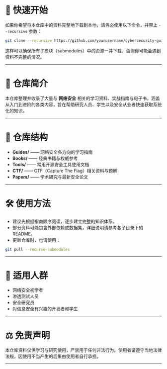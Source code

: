 # 🚀 快速开始

如果你希望将本仓库中的资料完整地下载到本地，请务必使用以下命令，并带上 `--recursive` 参数：

```bash
git clone --recursive https://github.com/yourusername/cybersecurity-guide.git
```

这样可以确保所有子模块（submodules）中的资源一并下载，否则你可能会遇到资料不完整的情况。

---

# 📖 仓库简介

本仓库整理并收录了大量与 **网络安全** 相关的学习资料、实战指南与电子书，涵盖从入门到进阶的各类内容，旨在帮助研究人员、学生以及安全从业者快速获取系统化的知识。

---

# 📂 仓库结构

* **Guides/** —— 网络安全各方向的学习指南
* **Books/** —— 经典书籍与权威参考
* **Tools/** —— 常用开源安全工具使用文档
* **CTF/** —— CTF（Capture The Flag）相关资料与题解
* **Papers/** —— 学术研究与最新安全论文

---

# 🛠 使用方法

* 建议先根据指南顺序阅读，逐步建立完整的知识体系。
* 部分资料可能包含外部依赖或数据集，详细说明请参考各子目录下的 README。
* 更新仓库时，也请使用：

```bash
git pull --recurse-submodules
```

---

# 📌 适用人群

* 网络安全初学者
* 渗透测试人员
* 安全研究员
* 对信息安全有兴趣的开发者和学生

---

# ⚖️ 免责声明

本仓库资料仅供学习与研究使用，严禁用于任何非法行为。使用者请遵守当地法律法规，因使用不当产生的后果由使用者自行承担。

---
